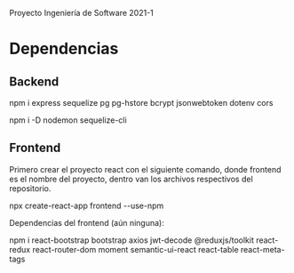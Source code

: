 Proyecto Ingeniería de Software 2021-1

# Dependencias

## Backend

npm i express sequelize pg pg-hstore bcrypt jsonwebtoken dotenv cors

npm i -D nodemon sequelize-cli

## Frontend

Primero crear el proyecto react con el siguiente comando, donde frontend es el nombre del proyecto, dentro van los archivos respectivos del repositorio.

npx create-react-app frontend --use-npm

Dependencias del frontend (aún ninguna):

npm i react-bootstrap bootstrap axios jwt-decode @reduxjs/toolkit react-redux react-router-dom moment semantic-ui-react react-table react-meta-tags
